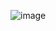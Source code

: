 ![image](https://user-images.githubusercontent.com/72422050/120751810-d8b96f00-c532-11eb-8a27-b8e7c330b726.png)
